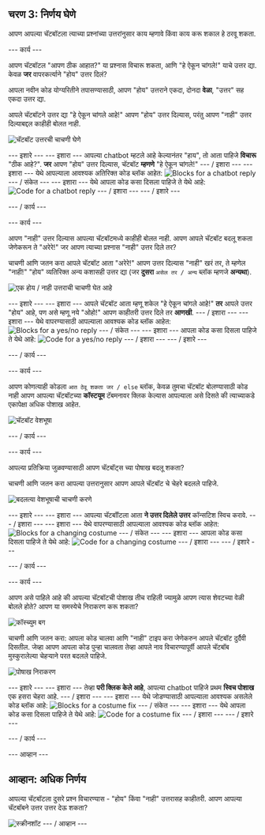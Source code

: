 ## चरण 3: निर्णय घेणे

आपण आपल्या चॅटबॉटला त्याच्या प्रश्नांच्या उत्तरांनुसार काय म्हणावे किंवा काय करू शकाल हे ठरवू शकता.

\--- कार्य \---

आपण चॅटबॉटल "आपण ठीक आहात?" या प्रश्नास विचारू शकता, आणि "हे ऐकून चांगले!" याचे उत्तर द्या. केवळ **जर** वापरकर्त्याने "होय" उत्तर दिलं?

आपला नवीन कोड योग्यरितीने तपासण्यासाठी, आपण "होय" उत्तराने एकदा, दोनदा **वेळा**, "उत्तर" सह एकदा उत्तर द्या.

आपले चॅटबॉटने उत्तर द्या "हे ऐकून चांगले आहे!" आपण "होय" उत्तर दिल्यास, परंतु आपण "नाही" उत्तर दिल्याबद्दल काहीही बोलत नाही.

![चॅटबॉट उत्तरची चाचणी घेणे](images/chatbot-if-test.png)

\--- इशारे \--- \--- इशारा \--- आपल्या chatbot म्हटले आहे केल्यानंतर "हाय", तो आता पाहिजे **विचारू** "ठीक आहे?". **जर** आपण "होय" उत्तर दिल्यास, चॅटबॉट **म्हणणे** "हे ऐकून चांगले!" \--- / इशारा \--- \--- इशारा \--- येथे आपल्याला आवश्यक अतिरिक्त कोड ब्लॉक आहेत: ![Blocks for a chatbot reply](images/chatbot-if-blocks.png) \--- / संकेत \--- \--- इशारा \--- येथे आपला कोड कसा दिसला पाहिजे ते येथे आहे: ![Code for a chatbot reply](images/chatbot-if-code.png) \--- / इशारा \--- \--- / इशारे \---

\--- / कार्य \---

\--- कार्य \---

आपण "नाही" उत्तर दिल्यास आपल्या चॅटबॉटमध्ये काहीही बोलत नाही. आपण आपले चॅटबॉट बदलू शकता जेणेकरून ते "अरेरे!" जर आपण त्याच्या प्रश्नास "नाही" उत्तर दिले तर?

चाचणी आणि जतन करा आपले चॅटबॉट आता "अरेरे!" आपण उत्तर दिल्यास "नाही" खरं तर, ते म्हणेल "नाही!" "होय" व्यतिरिक्त अन्य कशासही उत्तर द्या (जर **दुसरा** `असेल तर / अन्य` ब्लॉक म्हणजे **अन्यथा**).

![एक होय / नाही उत्तराची चाचणी घेत आहे](images/chatbot-if-else-test.png)

\--- इशारे \--- \--- इशारा \--- आपले चॅटबॉट आता म्हणू शकेल "हे ऐकून चांगले आहे!" **तर** आपले उत्तर "होय" आहे, पण असे म्हणू नये "ओहो!" आपण काहीतरी उत्तर दिले तर **आणखी**. \--- / इशारा \--- \--- इशारा \--- येथे वापरण्यासाठी आपल्याला आवश्यक कोड ब्लॉक आहेत: ![Blocks for a yes/no reply](images/chatbot-if-else-blocks.png) \--- / संकेत \--- \--- इशारा \--- आपला कोड कसा दिसला पाहिजे ते येथे आहे: ![Code for a yes/no reply](images/chatbot-if-else-code.png) \--- / इशारा \--- \--- / इशारे \---

\--- / कार्य \---

\--- कार्य \---

आपण कोणत्याही कोडला `आत ठेवू शकता जर / else` ब्लॉक, केवळ तुमचा चॅटबॉट बोलण्यासाठी कोड नाही आपण आपल्या चॅटबॉटच्या **कॉस्टयूम** टॅबमनावर क्लिक केल्यास आपल्याला असे दिसते की त्याच्याकडे एकापेक्षा अधिक पोशाख आहेत.

![चॅटबॉट वेशभूषा](images/chatbot-costume-view.png)

\--- / कार्य \---

\--- कार्य \---

आपल्या प्रतिक्रिया जुळवण्यासाठी आपण चॅटबॉट्स च्या पोषाख बदलू शकता?

चाचणी आणि जतन करा आपल्या उत्तरानुसार आपण आपले चॅटबॉट चे चेहरे बदलले पाहिजे.

![बदलत्या वेशभूषाची चाचणी करणे](images/chatbot-costume-test.png)

\--- इशारे \--- \--- इशारा \--- आपल्या चॅटबॉॉटला आता **ने उत्तर दिलेले उत्तर** कॉन्सटिश स्विच करावे. \--- / इशारा \--- \--- इशारा \--- येथे वापरण्यासाठी आपल्याला आवश्यक कोड ब्लॉक आहेत: ![Blocks for a changing costume](images/chatbot-costume-blocks.png) \--- / संकेत \--- \--- इशारा \--- आपला कोड कसा दिसला पाहिजे ते येथे आहे: ![Code for a changing costume](images/chatbot-costume-code.png) \--- / इशारा \--- \--- / इशारे \---

\--- / कार्य \---

\--- कार्य \---

आपण असे पाहिले आहे की आपल्या चॅटबॉटची पोशाख तीच राहिली ज्यामुळे आपण त्यास शेवटच्या वेळी बोलले होते? आपण या समस्येचे निराकरण करू शकता?

![कॉस्च्युम बग](images/chatbot-costume-bug-test.png)

चाचणी आणि जतन करा: आपला कोड चालवा आणि "नाही" टाइप करा जेणेकरुन आपले चॅटबॉट दुर्दैवी दिसतील. जेव्हा आपण आपला कोड पुन्हा चालवता तेव्हा आपले नाव विचारण्यापूर्वी आपले चॅटबॉब मुस्कुरालेल्या चेहऱ्याने परत बदलले पाहिजे.

![पोषाख निराकरण](images/chatbot-costume-fix-test.png)

\--- इशारे \--- \--- इशारा \--- तेव्हा **परी क्लिक केले आहे**, आपल्या chatbot पाहिजे प्रथम **स्विच पोशाख** एक हसरा चेहरा आहे. \--- / इशारा \--- \--- इशारा \--- येथे जोडण्यासाठी आपल्याला आवश्यक असलेले कोड ब्लॉक आहे: ![Blocks for a costume fix](images/chatbot-costume-fix-blocks.png) \--- / संकेत \--- \--- इशारा \--- येथे आपला कोड कसा दिसला पाहिजे ते येथे आहे: ![Code for a costume fix](images/chatbot-costume-fix-code.png) \--- / इशारा \--- \--- / इशारे \---

\--- / कार्य \---

\--- आव्हान \---

## आव्हान: अधिक निर्णय

आपल्या चॅटबॉटला दुसरे प्रश्न विचारण्यास - "होय" किंवा "नाही" उत्तरासह काहीतरी. आपण आपल्या चॅटबॉबने उत्तर उत्तर देऊ शकता?

![स्क्रीनशॉट](images/chatbot-joke.png) \--- / आव्हान \---